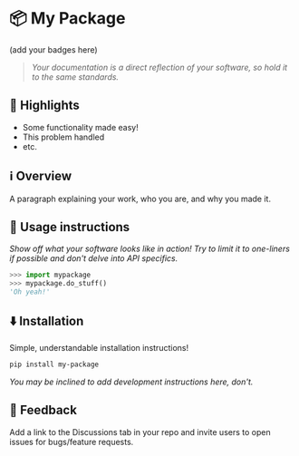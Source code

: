 # 📦 My Package

(add your badges here)

> *Your documentation is a direct reflection of your software, so hold it to the same standards.*


## 🌟 Highlights

- Some functionality made easy!
- This problem handled
- etc.


## ℹ️ Overview

A paragraph explaining your work, who you are, and why you made it.


## 🚀 Usage instructions

*Show off what your software looks like in action! Try to limit it to one-liners if possible and don't delve into API specifics.*

```py
>>> import mypackage
>>> mypackage.do_stuff()
'Oh yeah!'
```


## ⬇️ Installation

Simple, understandable installation instructions!

```bash
pip install my-package
```

*You may be inclined to add development instructions here, don't.*


## 💭 Feedback

Add a link to the Discussions tab in your repo and invite users to open issues for bugs/feature requests.
